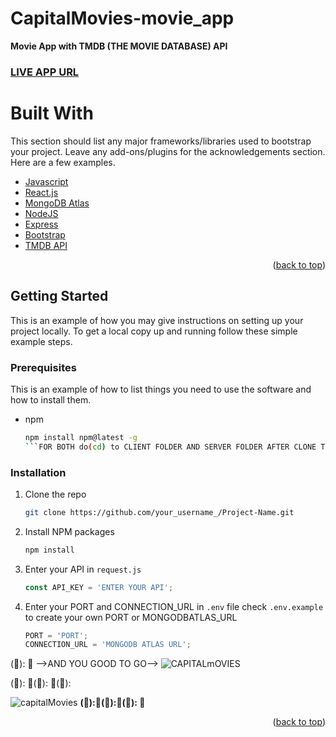 # CapitalMovies-movie_app
**Movie App with TMDB (THE MOVIE DATABASE) API**
### [LIVE APP URL](https://capitalmovie1s.netlify.app/)

# Built With

This section should list any major frameworks/libraries used to bootstrap your project. Leave any add-ons/plugins for the acknowledgements section. Here are a few examples.

* [Javascript](https://www.javascript.com/)
* [React.js](https://reactjs.org/)
* [MongoDB Atlas](https://www.mongodb.com/cloud/atlas/efficiency?utm_source=google&utm_campaign=gs_apac_india_search_core_brand_atlas_desktop&utm_term=mongodb&utm_medium=cpc_paid_search&utm_ad=e&utm_ad_campaign_id=12212624347&gclid=CjwKCAjwkvWKBhB4EiwA-GHjFtBP_QoW8uMIXtyoBQfdily71h8hJ9XJmEXtFt13y1Ss9t_maovnkhoCoyQQAvD_BwE)
* [NodeJS](https://nodejs.org/en/)
* [Express](https://expressjs.com/)
* [Bootstrap](https://getbootstrap.com)
* [TMDB API](https://www.themoviedb.org/)

<p align="right">(<a href="#top">back to top</a>)</p>

<!-- GETTING STARTED -->
## Getting Started

This is an example of how you may give instructions on setting up your project locally.
To get a local copy up and running follow these simple example steps.

### Prerequisites

This is an example of how to list things you need to use the software and how to install them.
* npm
  ```sh
  npm install npm@latest -g
  ```FOR BOTH do(cd) to CLIENT FOLDER AND SERVER FOLDER AFTER CLONE THE REPO

### Installation

1. Clone the repo
   ```sh
   git clone https://github.com/your_username_/Project-Name.git
   ```
2. Install NPM packages
   ```sh
   npm install
   ```
3. Enter your API in `request.js`
   ```js
   const API_KEY = 'ENTER YOUR API';
   ```
4. Enter your PORT and CONNECTION_URL in `.env` file check `.env.example` to create your own PORT or MONGODBATLAS_URL
   ```js
   PORT = 'PORT';
   CONNECTION_URL = 'MONGODB ATLAS URL';
   ```
(&#x1F34E;): 🍎 -->AND YOU GOOD TO GO-->
![CAPITALmOVIES](https://user-images.githubusercontent.com/71437463/136223106-0019b41a-9ecc-4d91-99a2-0d6de5df152d.png)

(&#x1F53B;): 🔻(&#x1F53B;): 🔻(&#x1F53B;):

![capitalMovies](https://user-images.githubusercontent.com/71437463/136223203-051d6f1a-4ca9-418a-ba5e-b282c1ec9323.png)
**(&#x1F4D7;):📗(&#x1F4D8;):📘(&#x1F4D9;): 📙**
<p align="right">(<a href="#top">back to top</a>)</p>


